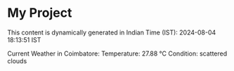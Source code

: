# My Project

This content is dynamically generated in Indian Time (IST): 2024-08-04 18:13:51 IST


Current Weather in Coimbatore:
Temperature: 27.88 °C
Condition: scattered clouds
